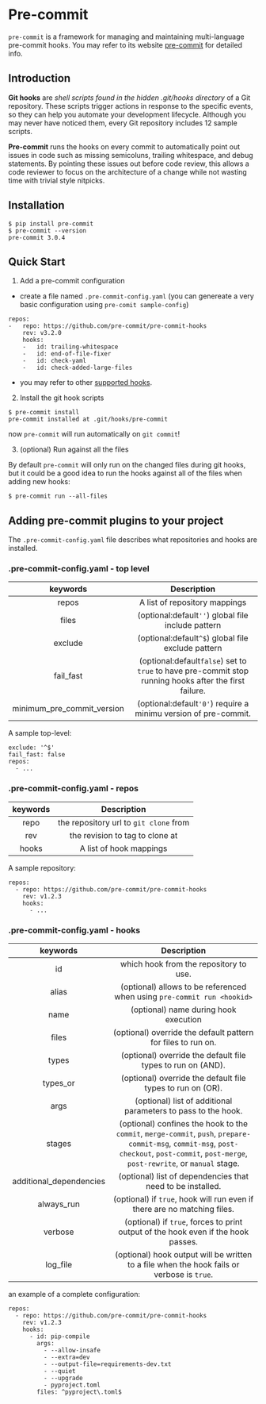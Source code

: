 # Pre-commit

`pre-commit` is a framework for managing and maintaining multi-language
pre-commit hooks. You may refer to its website [pre-commit](www.pre-commit.com)
for detailed info.

## Introduction

**Git hooks** are *shell scripts found in the hidden .git/hooks directory* of a
Git repository. These scripts trigger actions in response to the specific
events, so they can help you automate your development lifecycle. Although you
may never have noticed them, every Git repository includes 12 sample scripts.

**Pre-commit** runs the hooks on every commit to automatically point out issues
in code such as missing semicoluns, trailing whitespace, and debug statements.
By pointing these issues out before code review, this allows a code reviewer to
focus on the architecture of a change while not wasting time with trivial style
nitpicks.

## Installation

```shell
$ pip install pre-commit
$ pre-commit --version
pre-commit 3.0.4
```

## Quick Start

1. Add a pre-commit configuration

* create a file named `.pre-commit-config.yaml` (you can genereate a very basic
  configuration using `pre-comit sample-config`)

```shell
repos:
-   repo: https://github.com/pre-commit/pre-commit-hooks
    rev: v3.2.0
    hooks:
    -   id: trailing-whitespace
    -   id: end-of-file-fixer
    -   id: check-yaml
    -   id: check-added-large-files
```

* you may refer to other [supported hooks](https://pre-commit.com/hooks.html).

2. Install the git hook scripts

```shell
$ pre-commit install
pre-commit installed at .git/hooks/pre-commit
```

now `pre-commit` will run automatically on `git commit`!

3. (optional) Run against all the files

By default `pre-commit` will only run on the changed files during git hooks, but
it could be a good idea to run the hooks against all of the files when adding
new hooks:

```shell
$ pre-commit run --all-files
```

## Adding pre-commit plugins to your project

The `.pre-commit-config.yaml` file describes what repositories and hooks are
installed.

### .pre-commit-config.yaml - top level

|keywords       |    Description       |
|:-------------:|:--------------------:|
|repos          |A list of repository mappings|
|files          |(optional:default`''`) global file include pattern|
|exclude        |(optional:default`^$`) global file exclude pattern|
|fail_fast      |(optional:default`false`) set to `true` to have pre-commit stop running hooks after the first failure.|
|minimum_pre_commit_version|(optional:default`'0'`) require a minimu version of pre-commit.|

A sample top-level:
```shell
exclude: '^$'
fail_fast: false
repos:
  - ...
```

### .pre-commit-config.yaml - repos

|keywords       |    Description       |
|:-------------:|:--------------------:|
|repo           | the repository url to `git clone` from|
|rev            | the revision to tag to clone at|
|hooks          | A list of hook mappings|

A sample repository:
```shell
repos:
  - repo: https://github.com/pre-commit/pre-commit-hooks
    rev: v1.2.3
    hooks:
      - ...
```

### .pre-commit-config.yaml - hooks

|keywords       |    Description       |
|:-------------:|:--------------------:|
|id             |which hook from the repository to use.|
|alias          |(optional) allows to be referenced when using `pre-commit run <hookid>`|
|name           |(optional) name during hook execution|
|files          |(optional) override the default pattern for files to run on.|
|types          |(optional) override the default file types to run on (AND).|
|types_or       |(optional) override the default file types to run on (OR).|
|args           |(optional) list of additional parameters to pass to the hook.|\
|stages         |(optional) confines the hook to the `commit`, `merge-commit`, `push`, `prepare-commit-msg`, `commit-msg`, `post-checkout`, `post-commit`, `post-merge`, `post-rewrite`, or `manual` stage.|
|additional_dependencies|(optional) list of dependencies that need to be installed.|
|always_run     |(optional) if `true`, hook will run even if there are no matching files.|
|verbose        |(optional) if `true`, forces to print output of the hook even if the hook passes.|
|log_file       |(optional) hook output will be written to a file when the hook fails or verbose is `true`.|

an example of a complete configuration:

```shell
repos:
  - repo: https://github.com/pre-commit/pre-commit-hooks
    rev: v1.2.3
    hooks:
      - id: pip-compile
        args:
          - --allow-insafe
          - --extra=dev
          - --output-file=requirements-dev.txt
          - --quiet
          - --upgrade
          - pyproject.toml
        files: ^pyproject\.toml$
```
